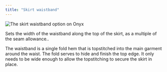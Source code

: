```yaml
---
title: "Skirt waistband"
---
```


![The skirt waistband option on Onyx](./skirtwaistband.svg)

Sets the width of the waistband along the top of the skirt, as a multiple of the seam allowance..

The waistband is a single fold hem that is topstitched into the main garment around the waist. The fold serves to hide and finish the top edge. It only needs to be wide enough to allow the topstitching to secure the skirt in place.
